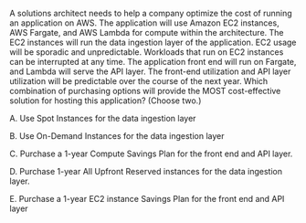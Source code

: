 A solutions architect needs to help a company optimize the cost of running an application on AWS. The application will use Amazon EC2 instances, AWS Fargate, and AWS Lambda for compute within the architecture. The EC2 instances will run the data ingestion layer of the application. EC2 usage will be sporadic and unpredictable. Workloads that run on EC2 instances can be interrupted at any time. The application front end will run on Fargate, and Lambda will serve the API layer. The front-end utilization and API layer utilization will be predictable over the course of the next year. Which combination of purchasing options will provide the MOST cost-effective solution for hosting this application? (Choose two.) 

A. Use Spot Instances for the data ingestion layer 

B. Use On-Demand Instances for the data ingestion layer 

C. Purchase a 1-year Compute Savings Plan for the front end and API layer. 

D. Purchase 1-year All Upfront Reserved instances for the data ingestion layer. 

E. Purchase a 1-year EC2 instance Savings Plan for the front end and API layer